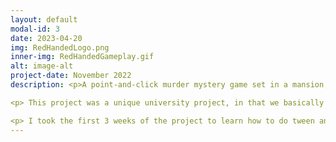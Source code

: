 ```yaml
---
layout: default
modal-id: 3
date: 2023-04-20
img: RedHandedLogo.png
inner-img: RedHandedGameplay.gif
alt: image-alt
project-date: November 2022
description: <p>A point-and-click murder mystery game set in a mansion, and playing as a Detective solving the case. Developed with 3 others within 4 months, Red Handed is now available on <a href="https://bazzagibbs.itch.io/red-handed" target="_blank">Itch.io.<i class="fa-brands fa-fw fa-itch-io"></i></a><br> I was the animator (2D Tween) and <a href="https://www.youtube.com/@RedHandedGame" target="_blank">marketing/social media manager <i class="fa-brands fa-fw fa-youtube"></i></a> of the game, where I produced devlogs during our game's development for our YouTube channel, YouTube shorts to promote the game, and engage our small audience on Twitter.</p>

<p> This project was a unique university project, in that we basically had to start from scratch, when we are supposed to continue from a project done in a past semester. We had to carefully plan what we had to do in our weekly scrum meetings, and ensure our work is done according to schedule. Again, we only had 4 months to present this project by the end of the semester.</p>

<p> I took the first 3 weeks of the project to learn how to do tween animation using Unity's animator. I was aware of other alternatives I could have used, but they were either outdated, or may require more time learning in. I used some sample sprites provided by Unity and practiced rigging sprites for tweening, while the rest of the team were figuring out Yarn Spinner - our narrative engine of choice, and rapidly prototyping gameplay interaction.</p>
---
```

